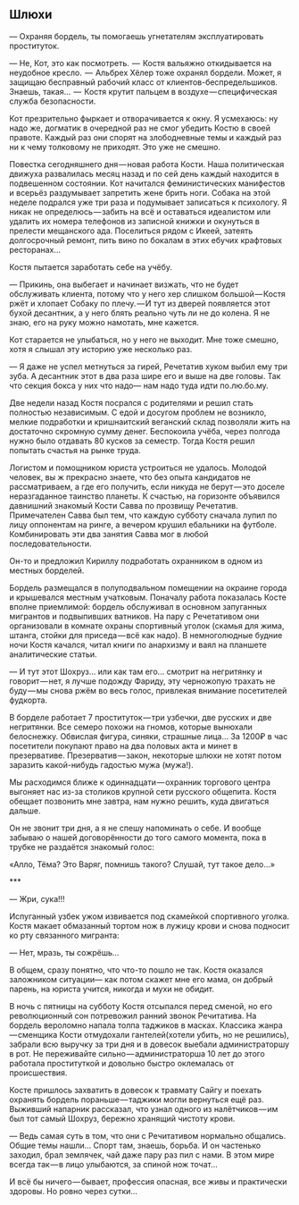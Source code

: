 ## Шлюхи

— Охраняя бордель, ты помогаешь угнетателям эксплуатировать проституток.

— Не, Кот, это как посмотреть.  —  Костя вальяжно откидывается на неудобное кресло.  —  Альбрех Хёлер тоже охранял бордели. Может, я защищаю бесправный рабочий класс от клиентов-беспредельшиков. Знаешь, такая…  —  Костя крутит пальцем в воздухе — специфическая служба безопасности.

Кот презрительно фыркает и отворачивается к окну. Я усмехаюсь: ну надо же, догматик в очередной раз не смог убедить Костю в своей правоте. Каждый раз они спорят на злободневные темы и каждый раз ни к чему толковому не приходят. Это уже не смешно.

Повестка сегодняшнего дня — новая работа Кости. Наша политическая движуха развалилась месяц назад и по сей день каждый находится в подвешенном состоянии. Кот начитался феминистических манифестов и всерьёз раздумывает запретить жене брить ноги. Собака на этой неделе подрался уже три раза и подумывает записаться к психологу. Я никак не определюсь — забить на всё и оставаться идеалистом или удалить их номера телефонов из записной книжки и окунуться в прелести мещанского ада. Поселиться рядом с Икеей, затеять долгосрочный ремонт, пить вино по бокалам в этих ебучих крафтовых ресторанах…

Костя пытается заработать себе на учёбу.

— Прикинь, она выбегает и начинает визжать, что не будет обслуживать клиента, потому что у него хер слишком большой — Костя ржёт и хлопает Собаку по плечу. — И тут из дверей появляется этот бухой десантник, а у него блять реально чуть ли не до колена. Я не знаю, его на руку можно намотать, мне кажется.

Кот старается не улыбаться, но у него не выходит. Мне тоже смешно, хотя я слышал эту историю уже несколько раз.

— Я даже не успел метнуться за гирей, Речетатив хуком выбил ему три зуба. А десантник этот в два раза шире его и выше на две головы. Так что секция бокса у них что надо— нам надо туда идти по.лю.бо.му.

Две недели назад Костя посрался с родителями и решил стать полностью независимым. С едой и досугом проблем не возникло, мелкие подработки и кришнаитский веганский склад позволяли жить на достаточно скромную сумму денег. Беспокоила учёба, через полгода нужно было отдавать 80 кусков за семестр. Тогда Костя решил попытать счастья на рынке труда. 

Логистом и помощником юриста устроиться не удалось. Молодой человек, вы ж прекрасно знаете, что без опыта кандидатов не рассматриваем, а где его получить, если никуда не берут — это доселе неразгаданное таинство планеты. К счастью, на горизонте объявился давнишний знакомый Кости Савва по прозвищу Речетатив. Примечателен Савва был тем, что каждую субботу сначала лупил по лицу оппонентам на ринге, а вечером крушил ебальники на футболе. Комбинировать эти два занятия Савва мог в любой последовательности.

Он-то и предложил Кириллу подработать охранником в одном из местных борделей. 

Бордель размещался в полуподвальном помещении на окраине города и крышевался местным учатковым. Поначалу работа показалась Косте вполне приемлимой: бордель обслуживал в основном запуганных мигрантов и подвыпивших ватников. На пару с Речетативом они организовали в комнате охраны спортивный уголок (скамья для жима, штанга, стойки для приседа — всё как надо). В немноголюдные будние ночи Костя качался, читал книги по анархизму и ваял на планшете аналитические статьи.

— И тут этот Шохруз… или как там его… смотрит на негритянку и говорит — нет, я лучше подожду Фариду, эту черножопую трахать не буду — мы снова ржём во весь голос, привлекая внимание посетителей фудкорта.

В борделе работает 7 проституток — три узбечки, две русских и две негритянки. Все семеро похожи на гномов, которые вынюхали белоснежку. Обвислая фигура, синяки, страшные лица… За 1200₽ в час посетители покупают право на два половых акта и минет в презервативе. Презерватив — закон, некоторые шлюхи не хотят потом заразить какой-нибудь гадостью мужа (мужа!).

Мы расходимся ближе к одиннадцати — охранник торгового центра выгоняет нас из-за столиков крупной сети русского общепита. Костя обещает позвонить мне завтра, нам нужно решить, куда двигаться дальше.

Он не звонит три дня, а я не спешу напоминать о себе. И вообще забываю о нашей договорённости до того самого момента, пока в трубке не раздаётся знакомый голос:

«Алло, Тёма? Это Варяг, помнишь такого? Слушай, тут такое дело…»

\*\*\* 

— Жри, сука!!!

Испуганный узбек ужом извивается под скамейкой спортивного уголка. Костя макает обмазанный тортом нож в лужицу крови и снова подносит ко рту связанного мигранта:

— Нет, мразь, ты сожрёшь…

В общем, сразу понятно, что что-то пошло не так. Костя оказался заложником ситуации— как потом скажет мне его мама, он добрый парень, на юриста учится, никогда и мухи не обидит.

В ночь с пятницы на субботу Костя отсыпался перед сменой, но его революционный сон потревожил ранний звонок Речитатива. На бордель вероломно напала толпа таджиков в масках. Классика жанра — сменщика Кости отмудохали гантелей(хотели убить, но не решились), забрали всю выручку за три дня и в довесок выебали администраторшу в рот. Не переживайте сильно — администраторша 10 лет до этого работала проституткой и довольно быстро оклемалась от происшествия.

Косте пришлось захватить в довесок к травмату Сайгу и поехать охранять бордель пораньше — таджики могли вернуться ещё раз. Выживший напарник рассказал, что узнал одного из налётчиков — им был тот самый Шохруз, бережно хранящий чистоту крови.

— Ведь самая суть в том, что они с Речитативом нормально общались. Общие темы нашли… Спорт там, знаешь, борьба. И он частенько заходил, брал землячек, чай даже пару раз пил с нами. В этом мире всегда так — в лицо улыбаются, за спиной нож точат…

И всё бы ничего — бывает, профессия опасная, все живы и практически здоровы. Но ровно через сутки…